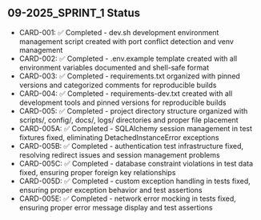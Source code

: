 ## 09-2025_SPRINT_1 Status

- CARD-001: ✅ Completed - dev.sh development environment management script created with port conflict detection and venv management
- CARD-002: ✅ Completed - .env.example template created with all environment variables documented and shell-safe format
- CARD-003: ✅ Completed - requirements.txt organized with pinned versions and categorized comments for reproducible builds
- CARD-004: ✅ Completed - requirements-dev.txt created with all development tools and pinned versions for reproducible builds
- CARD-005: ✅ Completed - project directory structure organized with scripts/, config/, docs/, logs/ directories and proper file placement
- CARD-005A: ✅ Completed - SQLAlchemy session management in test fixtures fixed, eliminating DetachedInstanceError exceptions
- CARD-005B: ✅ Completed - authentication test infrastructure fixed, resolving redirect issues and session management problems
- CARD-005C: ✅ Completed - database constraint violations in test data fixed, ensuring proper foreign key relationships
- CARD-005D: ✅ Completed - custom exception handling in tests fixed, ensuring proper exception behavior and test assertions
- CARD-005E: ✅ Completed - network error mocking in tests fixed, ensuring proper error message display and test assertions
